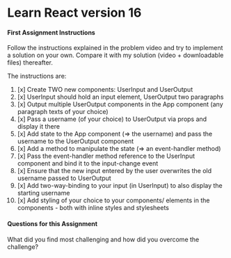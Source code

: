 # Learn React version 16

#### First Assignment Instructions

Follow the instructions explained in the problem video and try to implement a solution on your own. Compare it with my solution (video + downloadable files) thereafter.

The instructions are:

1. [x] Create TWO new components: UserInput and UserOutput
1. [x] UserInput should hold an input element, UserOutput two paragraphs
1. [x] Output multiple UserOutput components in the App component (any paragraph texts of your choice)
1. [x] Pass a username (of your choice) to UserOutput via props and display it there
1. [x] Add state to the App component (=> the username) and pass the username to the UserOutput component
1. [x] Add a method to manipulate the state (=> an event-handler method)
1. [x] Pass the event-handler method reference to the UserInput component and bind it to the input-change event
1. [x] Ensure that the new input entered by the user overwrites the old username passed to UserOutput
1. [x] Add two-way-binding to your input (in UserInput) to also display the starting username
1. [x] Add styling of your choice to your components/ elements in the components - both with inline styles and stylesheets

#### Questions for this Assignment

What did you find most challenging and how did you overcome the challenge?
